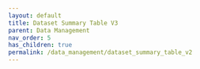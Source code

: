 ```yaml
---
layout: default
title: Dataset Summary Table V3
parent: Data Management
nav_order: 5
has_children: true
permalink: /data_management/dataset_summary_table_v2
---
```


